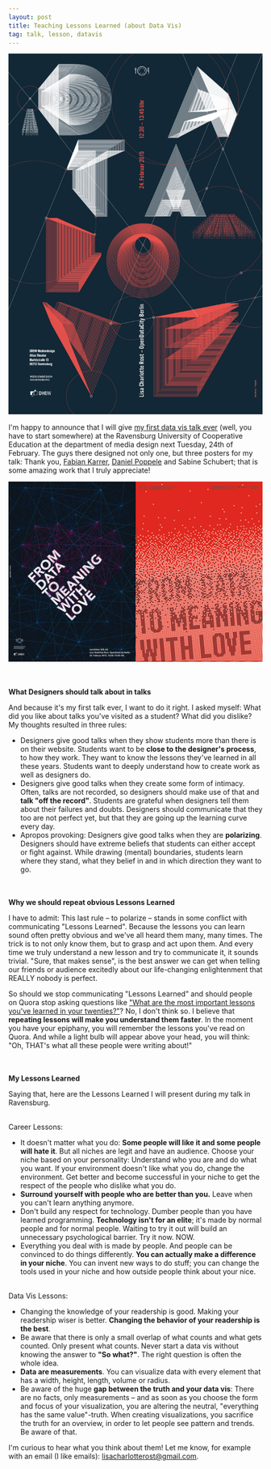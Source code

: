 ```yaml
---
layout: post
title: Teaching Lessons Learned (about Data Vis)
tag: talk, lesson, datavis
---
```


![poster Daniel Poppele](/pic/150219_poster.jpg)

I'm happy to announce that I will give [my first data vis talk ever](http://www.mediendesign-ravensburg.de/lunchtime-talk-from-data-to-meaning-with-love/) (well, you have to start somewhere) at the Ravensburg University of Cooperative Education at the department of media design next Tuesday, 24th of February. The guys there designed not only one, but three posters for my talk: Thank you, [Fabian Karrer](http://www.fabiankarrer.de/), [Daniel Poppele](http://daniel-poppele.de/) and Sabine Schubert; that is some amazing work that I truly appreciate!

![Poster Fabian Karrer](/pic/150219_poster2.jpg)

<br><br>
**What Designers should talk about in talks**

And because it's my first talk ever, I want to do it right. I asked myself: What did you like about talks you've visited as a student? What did you dislike? My thoughts resulted in three rules:

- Designers give good talks when they show students more than there is on their website. Students want to be **close to the designer's process**, to how they work. They want to know the lessons they've learned in all these years. Students want to deeply understand how to create work as well as designers do.
- Designers give good talks when they create some form of intimacy. Often, talks are not recorded, so designers should make use of that and **talk "off the record"**. Students are grateful when designers tell them about their failures and doubts. Designers should communicate that they too are not perfect yet, but that they are going up the learning curve every day. 
- Apropos provoking: Designers give good talks when they are **polarizing**. Designers should have extreme beliefs that students can either accept or fight against. While drawing (mental) boundaries, students learn where they stand, what they belief in and in which direction they want to go. 

<br><br>
**Why we should repeat obvious Lessons Learned**

I have to admit: This last rule – to polarize – stands in some conflict with communicating "Lessons Learned". Because the lessons you can learn sound often pretty obvious and we've all heard them many, many times. The trick is to not only know them, but to grasp and act upon them. And every time we truly understand a new lesson and try to communicate it, it sounds trivial. "Sure, that makes sense", is the best answer we can get when telling our friends or audience excitedly about our life-changing enlightenment that REALLY nobody is perfect. 

So should we stop communicating "Lessons Learned" and should people on Quora stop asking questions like ["What are the most important lessons you've learned in your twenties?"](http://www.quora.com/What-are-the-most-important-lessons-youve-learned-in-your-twenties)? No, I don't think so. I believe that **repeating lessons will make you understand them faster**. In the moment you have your epiphany, you will remember the lessons you've read on Quora. And while a light bulb will appear above your head, you will think: "Oh, THAT's what all these people were writing about!"

<br><br>
**My Lessons Learned**

Saying that, here are the Lessons Learned I will present during my talk in Ravensburg. 

<br>
Career Lessons:

- It doesn't matter what you do: **Some people will like it and some people will hate it**. But all niches are legit and have an audience. Choose your niche based on your personality: Understand who you are and do what you want. If your environment doesn't like what you do, change the environment. Get better and become successful in your niche to get the respect of the people who dislike what you do. 
- **Surround yourself with people who are better than you.** Leave when you can't learn anything anymore.
- Don't build any respect for technology. Dumber people than you have learned programming. **Technology isn't for an elite**; it's made by normal people and for normal people. Waiting to try it out will build an unnecessary psychological barrier. Try it now. NOW. 
- Everything you deal with is made by people. And people can be convinced to do things differently. **You can actually make a difference in your niche**. You can invent new ways to do stuff; you can change the tools used in your niche and how outside people think about your nice. 

<br>
Data Vis Lessons:

- Changing the knowledge of your readership is good. Making your readership wiser is better. **Changing the behavior of your readership is the best**. 
- Be aware that there is only a small overlap of what counts and what gets counted. Only present what counts. Never start a data vis without knowing the answer to **"So what?"**. The right question is often the whole idea. 
- **Data are measurements**. You can visualize data with every element that has a width, height, length, volume or radius. 
-  Be aware of the huge **gap between the truth and your data vis**: There are no facts, only measurements – and as soon as you choose the form and focus of your visualization, you are altering the neutral, "everything has the same value"-truth. When creating visualizations, you sacrifice the truth for an overview, in order to let people see pattern and trends. Be aware of that. 

I'm curious to hear what you think about them! Let me know, for example with an email (I like emails): lisacharlotterost@gmail.com. 
